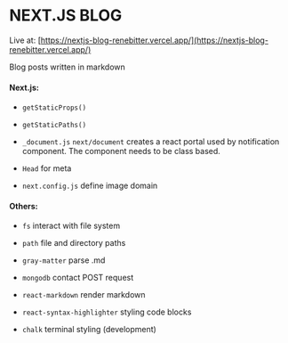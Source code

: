 # NEXT.JS BLOG

Live at: [https://nextjs-blog-renebitter.vercel.app/](https://nextjs-blog-renebitter.vercel.app/)

Blog posts written in markdown

#### Next.js:

- `getStaticProps()`

- `getStaticPaths()`

- `_document.js` `next/document` creates a react portal used by notification component. The component needs to be class based.

- `Head` for meta

- `next.config.js` define image domain

#### Others:

- `fs` interact with file system

- `path` file and directory paths

- `gray-matter` parse .md

- `mongodb` contact POST request

- `react-markdown` render markdown

- `react-syntax-highlighter` styling code blocks

- `chalk` terminal styling (development)
